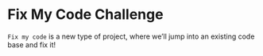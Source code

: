 # Fix My Code Challenge
`Fix my code` is a new type of project, where we’ll jump into an existing code base and fix it!
